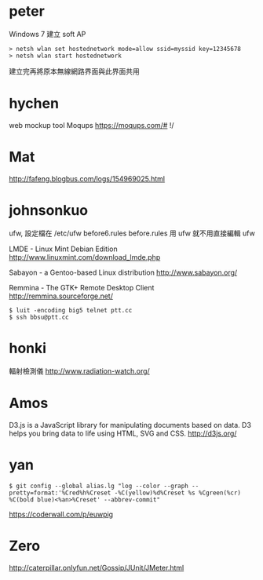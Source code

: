 # peter


Windows 7 建立 soft AP

```
> netsh wlan set hostednetwork mode=allow ssid=myssid key=12345678
> netsh wlan start hostednetwork
```

建立完再將原本無線網路界面與此界面共用

# hychen


web mockup tool
Moqups
<https://moqups.com/#>  !/

# Mat


<http://fafeng.blogbus.com/logs/154969025.html>

# johnsonkuo


ufw, 設定檔在 /etc/ufw
before6.rules
before.rules
用 ufw 就不用直接編輯 ufw

LMDE - Linux Mint Debian Edition
<http://www.linuxmint.com/download_lmde.php>

Sabayon - a Gentoo-based Linux distribution
<http://www.sabayon.org/>

Remmina - The GTK+ Remote Desktop Client
<http://remmina.sourceforge.net/>

```
$ luit -encoding big5 telnet ptt.cc
$ ssh bbsu@ptt.cc
```

# honki

輻射檢測儀
<http://www.radiation-watch.org/>

# Amos

D3.js is a JavaScript library for manipulating documents based on data. D3 helps you bring data to life using HTML, SVG and CSS.
<http://d3js.org/>

# yan

```
$ git config --global alias.lg "log --color --graph --pretty=format:'%Cred%h%Creset -%C(yellow)%d%Creset %s %Cgreen(%cr) %C(bold blue)<%an>%Creset' --abbrev-commit"
```

<https://coderwall.com/p/euwpig>

# Zero

<http://caterpillar.onlyfun.net/Gossip/JUnit/JMeter.html>